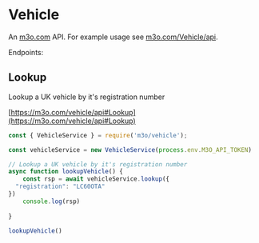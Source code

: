 # Vehicle

An [m3o.com](https://m3o.com) API. For example usage see [m3o.com/Vehicle/api](https://m3o.com/Vehicle/api).

Endpoints:

## Lookup

Lookup a UK vehicle by it's registration number


[https://m3o.com/vehicle/api#Lookup](https://m3o.com/vehicle/api#Lookup)

```js
const { VehicleService } = require('m3o/vehicle');

const vehicleService = new VehicleService(process.env.M3O_API_TOKEN)

// Lookup a UK vehicle by it's registration number
async function lookupVehicle() {
	const rsp = await vehicleService.lookup({
  "registration": "LC60OTA"
})
	console.log(rsp)
	
}

lookupVehicle()
```
